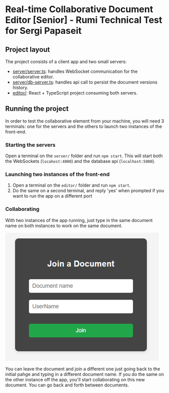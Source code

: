 # Real-time Collaborative Document Editor [Senior] - Rumi Technical Test for Sergi Papaseit

## Project layout

The project consists of a client app and two small servers:

-   [server/server.ts](./server/server.ts): handles WebSocket communication for the collaborative editor.
-   [server/db-server.ts](./server/db-server.ts): handles api call to persist the document versions history.
-   [editor/](./editor/src/App.tsx): React + TypeScript project consuming both servers.

## Running the project

In order to test the collaborative element from your machine, you will need 3 terminals: one for the servers and the others to launch two instances of the front-end.

### Starting the servers

Open a terminal on the `server/` folder and run `npm start`. This will start both the WebSockets (`locahost:4000`) and the database api (`localhost:5000`).

### Launching two instances of the front-end

1. Open a terminal on the `editor/` folder and run `npm start`.
2. Do the same on a second terminal, and reply 'yes' when prompted if you want to run the app on a different port

### Collaborating

With two instances of the app running, just type in the same document name on both instances to work on the same document.

![alt text](assets/image.png)

You can leave the document and join a different one just going back to the initial pahge and typing in a different document name. If you do the same on the other instance off the app, you'll start collaborating on this new document. You can go back and forth between documents.
